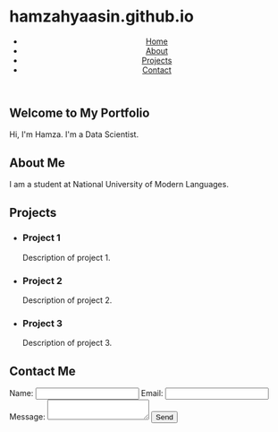 # hamzahyaasin.github.io
<!DOCTYPE html>
<html>
<head>
  <title>My Portfolio</title>
  <link rel="stylesheet" type="text/css" href="styles.css">
</head>
<body>
  <header>
    <nav>
      <ul>
        <li><a href="#home">Home</a></li>
        <li><a href="#about">About</a></li>
        <li><a href="#projects">Projects</a></li>
        <li><a href="#contact">Contact</a></li>
      </ul>
    </nav>
  </header>
  
  <section id="home">
    <h1>Welcome to My Portfolio</h1>
    <p>Hi, I'm Hamza. I'm a Data Scientist.</p>
  </section>
  
  <section id="about">
    <h2>About Me</h2>
    <p>I am a student at National University of Modern Languages.</p>
  </section>
  
  <section id="projects">
    <h2>Projects</h2>
    <ul>
      <li>
        <h3>Project 1</h3>
        <p>Description of project 1.</p>
      </li>
      <li>
        <h3>Project 2</h3>
        <p>Description of project 2.</p>
      </li>
      <li>
        <h3>Project 3</h3>
        <p>Description of project 3.</p>
      </li>
    </ul>
  </section>
  
  <section id="contact">
    <h2>Contact Me</h2>
    <form>
      <label for="name">Name:</label>
      <input type="text" id="name" name="name" required>
      <label for="email">Email:</label>
      <input type="email" id="email" name="email" required>
      <label for="message">Message:</label>
      <textarea id="message" name="message" required></textarea>
      <input type="submit" value="Send">
    </form>
  </section>
  
  <script src="script.js"></script>
</body>
</html>
